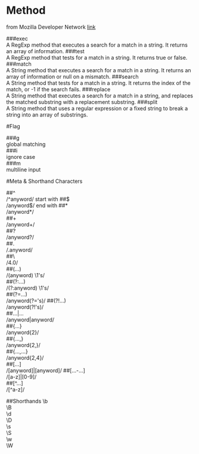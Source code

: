# Method

from Mozilla Developer Network [link](https://developer.mozilla.org/en-US/docs/Web/JavaScript/Guide/Regular_Expressions)

###exec 	
A RegExp method that executes a search for a match in a string. It returns an array of information.
###test 	
A RegExp method that tests for a match in a string. It returns true or false.
###match 	
A String method that executes a search for a match in a string. It returns an array of information or null on a mismatch.
###search 	
A String method that tests for a match in a string. It returns the index of the match, or -1 if the search fails.
###replace 	
A String method that executes a search for a match in a string, and replaces the matched substring with a replacement substring.
###split 	
A String method that uses a regular expression or a fixed string to break a string into an array of substrings.

#Flag

###g  
global matching 	
###i 	
ignore case 	
###m 	
multiline input

#Meta & Shorthand Characters

##^ 	
/^anyword/ 	start with
##$ 	
/anyword$/ end with
##* 	
/anyword*/ 	
##+ 	
/anyword+/ 	
##? 	
/anyword?/ 	
##. 	
/.anyword/ 	
##\ 	
/4\.0/ 	
##(...) 	
/(anyword) \1's/ 	
##(?:...) 	
/(?:anyword) \1's/ 	
##(?=...) 	
/anyword(?='s)/ 
##(?!...) 	
/anyword(?!'s)/ 	
##...|... 	
/anyword|anyword/ 	
##{...} 	
/anyword{2}/ 	
##{...,} 	
/anyword{2,}/ 	
##{...,...} 	
/anyword{2,4}/ 	 
##[...] 	
/[anyword]|[anyword]/ 
##[...-...] 	
/[a-z]|[0-9]/ 	
##[^...] 	
/[^a-z]/ 	

##Shorthands
\b 		
\B 		
\d 		
\D 	
\s 	 	
\S 		
\w 		
\W 	
